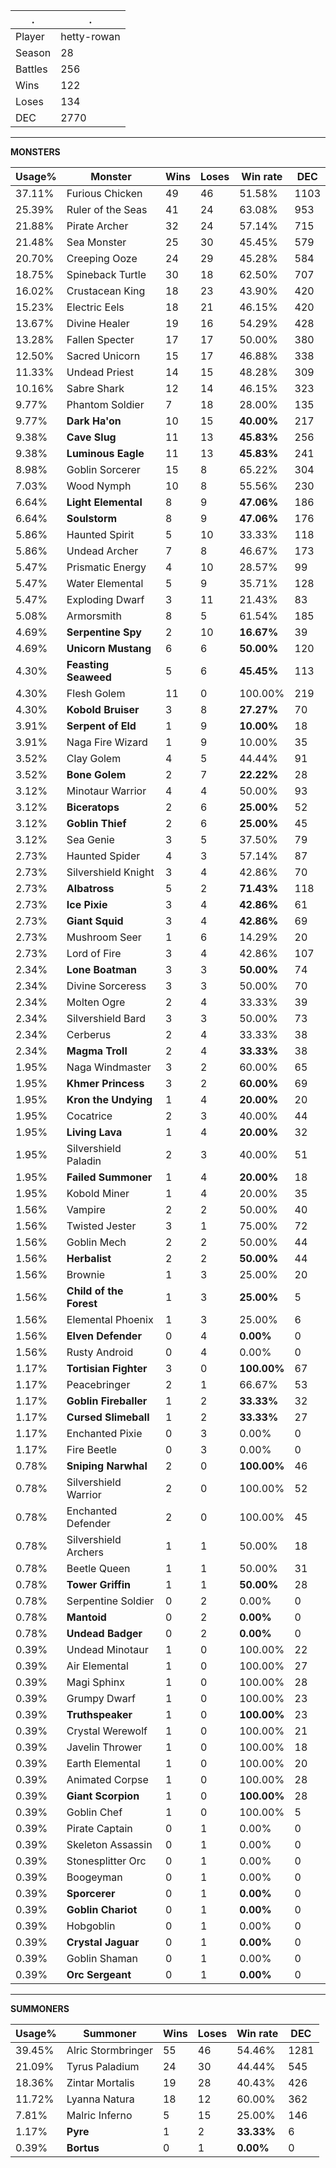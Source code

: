 .|.
|-|-
Player|hetty-rowan
Season|28
Battles|256
Wins|122
Loses|134
DEC|2770

---
**MONSTERS**

Usage%|Monster|Wins|Loses|Win rate|DEC|
-|-|-|-|-|-|
37.11%|Furious Chicken|49|46|51.58%|1103|
25.39%|Ruler of the Seas|41|24|63.08%|953|
21.88%|Pirate Archer|32|24|57.14%|715|
21.48%|Sea Monster|25|30|45.45%|579|
20.70%|Creeping Ooze|24|29|45.28%|584|
18.75%|Spineback Turtle|30|18|62.50%|707|
16.02%|Crustacean King|18|23|43.90%|420|
15.23%|Electric Eels|18|21|46.15%|420|
13.67%|Divine Healer|19|16|54.29%|428|
13.28%|Fallen Specter|17|17|50.00%|380|
12.50%|Sacred Unicorn|15|17|46.88%|338|
11.33%|Undead Priest|14|15|48.28%|309|
10.16%|Sabre Shark|12|14|46.15%|323|
9.77%|Phantom Soldier|7|18|28.00%|135|
9.77%|**Dark Ha'on**|10|15|**40.00%**|217|
9.38%|**Cave Slug**|11|13|**45.83%**|256|
9.38%|**Luminous Eagle**|11|13|**45.83%**|241|
8.98%|Goblin Sorcerer|15|8|65.22%|304|
7.03%|Wood Nymph|10|8|55.56%|230|
6.64%|**Light Elemental**|8|9|**47.06%**|186|
6.64%|**Soulstorm**|8|9|**47.06%**|176|
5.86%|Haunted Spirit|5|10|33.33%|118|
5.86%|Undead Archer|7|8|46.67%|173|
5.47%|Prismatic Energy|4|10|28.57%|99|
5.47%|Water Elemental|5|9|35.71%|128|
5.47%|Exploding Dwarf|3|11|21.43%|83|
5.08%|Armorsmith|8|5|61.54%|185|
4.69%|**Serpentine Spy**|2|10|**16.67%**|39|
4.69%|**Unicorn Mustang**|6|6|**50.00%**|120|
4.30%|**Feasting Seaweed**|5|6|**45.45%**|113|
4.30%|Flesh Golem|11|0|100.00%|219|
4.30%|**Kobold Bruiser**|3|8|**27.27%**|70|
3.91%|**Serpent of Eld**|1|9|**10.00%**|18|
3.91%|Naga Fire Wizard|1|9|10.00%|35|
3.52%|Clay Golem|4|5|44.44%|91|
3.52%|**Bone Golem**|2|7|**22.22%**|28|
3.12%|Minotaur Warrior|4|4|50.00%|93|
3.12%|**Biceratops**|2|6|**25.00%**|52|
3.12%|**Goblin Thief**|2|6|**25.00%**|45|
3.12%|Sea Genie|3|5|37.50%|79|
2.73%|Haunted Spider|4|3|57.14%|87|
2.73%|Silvershield Knight|3|4|42.86%|70|
2.73%|**Albatross**|5|2|**71.43%**|118|
2.73%|**Ice Pixie**|3|4|**42.86%**|61|
2.73%|**Giant Squid**|3|4|**42.86%**|69|
2.73%|Mushroom Seer|1|6|14.29%|20|
2.73%|Lord of Fire|3|4|42.86%|107|
2.34%|**Lone Boatman**|3|3|**50.00%**|74|
2.34%|Divine Sorceress|3|3|50.00%|70|
2.34%|Molten Ogre|2|4|33.33%|39|
2.34%|Silvershield Bard|3|3|50.00%|73|
2.34%|Cerberus|2|4|33.33%|38|
2.34%|**Magma Troll**|2|4|**33.33%**|38|
1.95%|Naga Windmaster|3|2|60.00%|65|
1.95%|**Khmer Princess**|3|2|**60.00%**|69|
1.95%|**Kron the Undying**|1|4|**20.00%**|20|
1.95%|Cocatrice|2|3|40.00%|44|
1.95%|**Living Lava**|1|4|**20.00%**|32|
1.95%|Silvershield Paladin|2|3|40.00%|51|
1.95%|**Failed Summoner**|1|4|**20.00%**|18|
1.95%|Kobold Miner|1|4|20.00%|35|
1.56%|Vampire|2|2|50.00%|40|
1.56%|Twisted Jester|3|1|75.00%|72|
1.56%|Goblin Mech|2|2|50.00%|44|
1.56%|**Herbalist**|2|2|**50.00%**|44|
1.56%|Brownie|1|3|25.00%|20|
1.56%|**Child of the Forest**|1|3|**25.00%**|5|
1.56%|Elemental Phoenix|1|3|25.00%|6|
1.56%|**Elven Defender**|0|4|**0.00%**|0|
1.56%|Rusty Android|0|4|0.00%|0|
1.17%|**Tortisian Fighter**|3|0|**100.00%**|67|
1.17%|Peacebringer|2|1|66.67%|53|
1.17%|**Goblin Fireballer**|1|2|**33.33%**|32|
1.17%|**Cursed Slimeball**|1|2|**33.33%**|27|
1.17%|Enchanted Pixie|0|3|0.00%|0|
1.17%|Fire Beetle|0|3|0.00%|0|
0.78%|**Sniping Narwhal**|2|0|**100.00%**|46|
0.78%|Silvershield Warrior|2|0|100.00%|52|
0.78%|Enchanted Defender|2|0|100.00%|45|
0.78%|Silvershield Archers|1|1|50.00%|18|
0.78%|Beetle Queen|1|1|50.00%|31|
0.78%|**Tower Griffin**|1|1|**50.00%**|28|
0.78%|Serpentine Soldier|0|2|0.00%|0|
0.78%|**Mantoid**|0|2|**0.00%**|0|
0.78%|**Undead Badger**|0|2|**0.00%**|0|
0.39%|Undead Minotaur|1|0|100.00%|22|
0.39%|Air Elemental|1|0|100.00%|27|
0.39%|Magi Sphinx|1|0|100.00%|28|
0.39%|Grumpy Dwarf|1|0|100.00%|23|
0.39%|**Truthspeaker**|1|0|**100.00%**|23|
0.39%|Crystal Werewolf|1|0|100.00%|21|
0.39%|Javelin Thrower|1|0|100.00%|18|
0.39%|Earth Elemental|1|0|100.00%|20|
0.39%|Animated Corpse|1|0|100.00%|28|
0.39%|**Giant Scorpion**|1|0|**100.00%**|28|
0.39%|Goblin Chef|1|0|100.00%|5|
0.39%|Pirate Captain|0|1|0.00%|0|
0.39%|Skeleton Assassin|0|1|0.00%|0|
0.39%|Stonesplitter Orc|0|1|0.00%|0|
0.39%|Boogeyman|0|1|0.00%|0|
0.39%|**Sporcerer**|0|1|**0.00%**|0|
0.39%|**Goblin Chariot**|0|1|**0.00%**|0|
0.39%|Hobgoblin|0|1|0.00%|0|
0.39%|**Crystal Jaguar**|0|1|**0.00%**|0|
0.39%|Goblin Shaman|0|1|0.00%|0|
0.39%|**Orc Sergeant**|0|1|**0.00%**|0|

---
**SUMMONERS**

Usage%|Summoner|Wins|Loses|Win rate|DEC|
-|-|-|-|-|-|
39.45%|Alric Stormbringer|55|46|54.46%|1281|
21.09%|Tyrus Paladium|24|30|44.44%|545|
18.36%|Zintar Mortalis|19|28|40.43%|426|
11.72%|Lyanna Natura|18|12|60.00%|362|
7.81%|Malric Inferno|5|15|25.00%|146|
1.17%|**Pyre**|1|2|**33.33%**|6|
0.39%|**Bortus**|0|1|**0.00%**|0|
